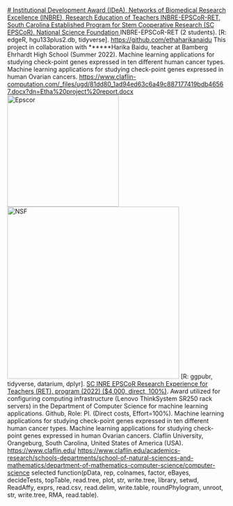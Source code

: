 [# Institutional Development Award (IDeA), Networks of Biomedical Research Excellence (INBRE), Research Education of Teachers INBRE-EPSCoR-RET, South Carolina Established Program for Stem Cooperative Research (SC EPSCoR).
National Science Foundation ](https://pawar1550.wixsite.com/claflin-courses/copy-of-data-science) INBRE-EPSCoR-RET (2 students).
[R: edgeR, hgu133plus2.db, tidyverse].
https://github.com/ethaharikanaidu
This project in collaboration with ******Harika Baidu, teacher at Bamberg Ehrhardt High School (Summer 2022). 
Machine learning applications for studying check-point genes expressed in ten different human cancer types. Machine learning applications for studying check-point genes expressed in human Ovarian cancers. https://www.claflin-computation.com/_files/ugd/81dd80_1ad94ed63c6a49c887177419bdb46567.docx?dn=Etha%20project%20report.docx
<img width="256" alt="Epscor" src="https://github.com/spawar2/NSF-INBRE-EPSCoR-RET/assets/25118302/d5a4466d-5b43-4b31-89af-894a23818533">
<img width="395" alt="NSF" src="https://github.com/spawar2/NSF-INBRE-EPSCoR-RET/assets/25118302/fd527ee5-5d59-4e32-a967-aa00e5ac9293">
[R: ggpubr, tidyverse, datarium, dplyr].
[SC INRE EPSCoR Research Experience for Teachers (RET), program (2022) ($4,000, direct, 100%)](https://www.furman.edu/integrative-research/education-outreach/research-experience-for-teachers-program/). Award utilized for configuring computing infrastructure (Lenovo ThinkSystem SR250 rack servers) in the Department of Computer Science for machine learning applications. Github, Role: PI.
(Direct costs, Effort=100%).
Machine learning applications for studying check-point genes expressed in ten different human cancer types.
Machine learning applications for studying check-point genes expressed in human Ovarian cancers.
Claflin University, Orangeburg, South Carolina, United States of America (USA). 
https://www.claflin.edu/ https://www.claflin.edu/academics-research/schools-departments/school-of-natural-sciences-and-mathematics/department-of-mathematics-computer-science/computer-science
selected function(pData, rep, colnames, factor, eBayes, decideTests, topTable, read.tree, plot, str, write.tree, library, setwd, ReadAffy, exprs, read.csv, read.delim, write.table, roundPhylogram, unroot, str, write.tree, RMA, read.table).
